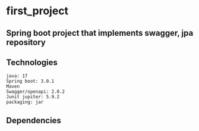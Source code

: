 # first_project


## Spring boot project that implements swagger, jpa repository

## Technologies

```
java: 17
Spring boot: 3.0.1
Maven
Swagger/openapi: 2.0.2
Junit jupiter: 5.9.2
packaging: jar
```

## Dependencies



